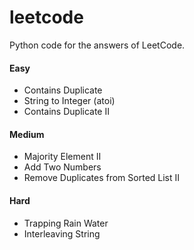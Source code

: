 # leetcode
Python code for the answers of LeetCode.

#### Easy
- Contains Duplicate
- String to Integer (atoi)
- Contains Duplicate II

#### Medium
- Majority Element II
- Add Two Numbers
- Remove Duplicates from Sorted List II

#### Hard
- Trapping Rain Water
- Interleaving String
